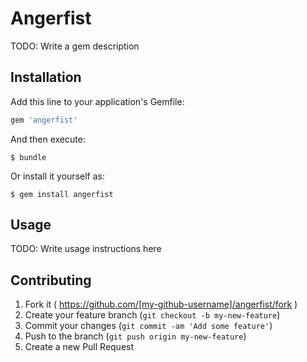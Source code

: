 # Angerfist

TODO: Write a gem description

## Installation

Add this line to your application's Gemfile:

```ruby
gem 'angerfist'
```

And then execute:

    $ bundle

Or install it yourself as:

    $ gem install angerfist

## Usage

TODO: Write usage instructions here

## Contributing

1. Fork it ( https://github.com/[my-github-username]/angerfist/fork )
2. Create your feature branch (`git checkout -b my-new-feature`)
3. Commit your changes (`git commit -am 'Add some feature'`)
4. Push to the branch (`git push origin my-new-feature`)
5. Create a new Pull Request
